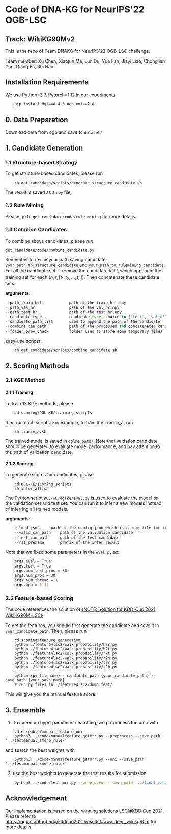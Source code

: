 # Code of DNA-KG for NeurIPS'22 OGB-LSC

## Track: WikiKG90Mv2

This is the repo of Team DNAKG for NeurIPS'22 OGB-LSC challenge.  

Team member: Xu Chen, Xiaojun Ma, Lun Du, Yue Fan, Jiayi Liao, Chongjian Yue, Qiang Fu, Shi Han.

## Installation Requirements
We use Python=3.7, Pytorch=1.12 in our experiments.

```sh
    pip install dgl==0.4.3 ogb nni==2.8
```


## 0. Data Preparation

Download data from ogb and save to `dataset/`

<!-- 2. Preprocess data for DGL-KE training. 
    ```shell
    python scoring/DGL-KE/data_prepare.py
    ``` -->

## 1. Candidate Generation
### 1.1 Structure-based Strategy
To get structure-based candidates, please run
```shell
    sh get_candidate/scripts/generate_structure_candidate.sh
```

The result is saved as a `npy` file.
### 1.2 Rule Mining
Please go to `get_candidate/code/rule_mining` for more details.

### 1.3 Combine Candidates
To combine above candidates, please run
```shell
get_candidate/code/combine_candidate.py
```
Remember to revise your path saving candidate: `your_path_to_structure_candidate` and `your_path_to_rulemining_candidate`.
For all the candidate set, it remove the candidate tail $t_i$ which appear in the training set for each $(h,r,[t_1,t_2,...,t_n])$. Then concatenate these candidate sets.

**arguments**:

```python
--path_train_hrt  			path of the train_hrt.npy
--path_val_hr				path of the val_hr.npy
--path_test_hr				path of the test_hr.npy
--candidate_type			candidate type, choice in ['test', 'valid']
--candidate_path_list		used to append the path of the candidate
--combine_can_path			path of the processed and concatenated candidate
--folder_prev_check			folder used to store some temporary files
```

easy-use scripts:

```
    sh get_candidate/scripts/combine_candidate.sh
```

## 2. Scoring Methods
### 2.1 KGE Method 
#### 2.1.1 Training
To train 13 KGE methods, please
```shell
    cd scoring/DGL-KE/training_scripts
```
then run each scripts. For example, to train the Transe_a, run
```shell
    sh transe_a.sh
```
The trained model is saved in `dglke_path/`.
Note that valdation candidate should be generated to evaluate model performance, and pay attention to the path of validation candidate.
#### 2.1.2 Scoring
To generate scores for candidates, plsase

```shell
    cd DGL-KE/scoring_scripts
    sh infer_all.sh
```
The Python script `DGL-KE/dglke/eval.py` is used to evaluate the model on the validation set and test set. You can run it to infer a new models instead of inferring all trained models.

**arguments**:

```sh
    --load_json		path of the config.json which is config file for training
    --valid_can_path	path of the validation candidate
    --test_can_path		path of the test candidate
    --rst_prename		prefix of the infer result
```

Note that we fixed some parameters in the `eval.py` as:
```sh
    args.eval = True
    args.test = True
    args.num_test_proc = 30
    args.num_proc = 30
    args.num_thread = 1
    args.gpu = [-1]
```

### 2.2 Feature-based Scoring
The code references the solution of [《NOTE: Solution for KDD-Cup 2021 WikiKG90M-LSC》](https://ogb.stanford.edu/paper/kddcup2021/wikikg90m_BD-PGL.pdf)

To get the features, you should first generate the candidate and save it in `your_candidate_path`. Then, please run
```shell
    cd scoring/feature_generation
    python ./feature4lsc2/walk_probability/h2r.py
    python ./feature4lsc2/walk_probability/h2t.py
    python ./feature4lsc2/walk_probability/r2t.py
    python ./feature4lsc2/walk_probability/r2h.py
    python ./feature4lsc2/walk_probability/t2r.py
    python ./feature4lsc2/walk_probability/t2h.py

    python {py_filename} --candidate_path {your_candidate_path} --save_path {your_save_path}
    # run py files in ./feature4lsc2/dump_feat/
```
This will give you the manual feature score.


## 3. Ensemble
1. To speed up hyperparameter searching, we preprocess the data with 

```shell
    cd ensemble/manual_feature_nni
    python3 ../code/manualfeature_getmrr.py --preprocess --save_path '../testmanual_smore_rule/'
```
and search the best weights with

```shell
    python3 ../code/manualfeature_getmrr.py --nni --save_path '../testmanual_smore_rule/'
```

2. use the best weights to generate the test results for submission
```bash
    python3 ../code/test_mrr.py --preprocess --save_path '../final_manual_smore_rule/' --data_path '../final_manual_smore_rule/'
```

## Acknowledgement
Our implementation is based on the winning solutions LSC@KDD Cup 2021. Please refer to https://ogb.stanford.edu/kddcup2021/results/#awardees_wikikg90m for more details.